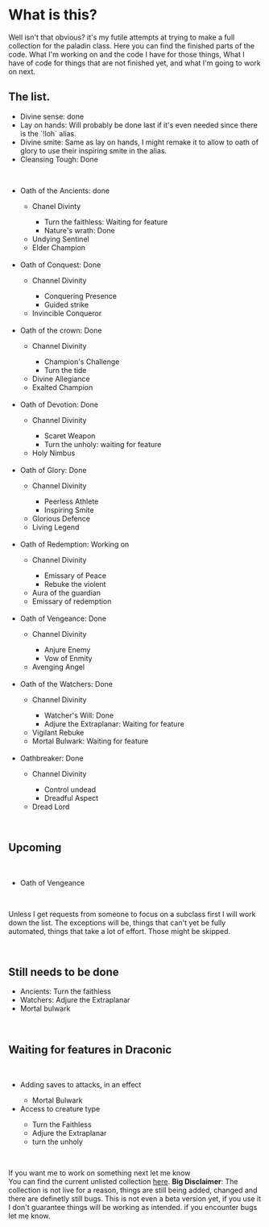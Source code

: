 <h1>What is this?</h1>

<p> Well isn't that obvious? it's my futile attempts at trying to make a full collection for the paladin class. Here you can find the finished parts of the code. What I'm working on and the code I have for those things, What I have of code for things that are not finished yet, and what I'm going to work on next. </p>

<h2>The list.</h2>

<ul>
	<li>Divine sense: done</li>
	<li>Lay on hands: Will probably be done last if it's even needed since there is the `!loh` alias.</li>
	<li>Divine smite: Same as lay on hands, I might remake it to allow to oath of glory to use their inspiring smite in the alias.</li>
	<li>Cleansing Tough: Done </li>
</ul>
<br>
<ul>
	<li>Oath of the Ancients: done</li>
	<ul>
		<li>Chanel Divinty</li>
		<ul>
			<li>Turn the faithless: Waiting for feature</li>
			<li>Nature's wrath: Done</li>
		</ul>
		<li>Undying Sentinel</li>
		<li>Elder Champion</li>
	</ul><br>
	<li>Oath of Conquest: Done</li>
	<ul>
		<li>Channel Divinity</li>
		<ul>
			<li>Conquering Presence</li>
			<li>Guided strike </li>
		</ul>
		<li>Invincible Conqueror</li>
	</ul>
	<br>
	<li>Oath of the crown: Done</li>
	<ul>
		<li>Channel Divinity</li>
		<ul>
			<li>Champion's Challenge</li>
			<li>Turn the tide</li>
		</ul>
	<li>Divine Allegiance</li>
	<li>Exalted Champion</li>
	</ul>
	<br>
	<li>Oath of Devotion: Done</li>
	<ul>
		<li>Channel Divinity</li>
		<ul>
			<li>Scaret Weapon</li>
			<li>Turn the unholy: waiting for feature</li>
		</ul>
		<li>Holy Nimbus</li>
	</ul>
	<br>
	<li>Oath of Glory: Done</li>
	<ul>
		<li>Channel Divinity</li>
		<ul>
			<li>Peerless Athlete</li>
			<li>Inspiring Smite</li>
		</ul>
		<li>Glorious Defence</li>
		<li>Living Legend</li>
	</ul>
	<br>
	<li>Oath of Redemption: Working on</li>
	<ul>
		<li>Channel Divinity</li>
		<ul>
			<li>Emissary of Peace</li>
			<li>Rebuke the violent</li>
		</ul>
		<li>Aura of the guardian</li>
		<li>Emissary of redemption</li>
	</ul>
	<br>
	<li>Oath of Vengeance: Done</li>
	<ul>
		<li>Channel Divinity</li>
		<ul>
			<li>Anjure Enemy</li>
			<li>Vow of Enmity</li>
		</ul>
		<li>Avenging Angel</li>
	</ul>
	<br>
	<li>Oath of the Watchers: Done</li>
	<ul>
		<li>Channel Divinity</li>
		<ul>
			<li>Watcher's Will: Done</li>
			<li>Adjure the Extraplanar: Waiting for feature</li>
		</ul>
		<li>Vigilant Rebuke</li>
		<li>Mortal Bulwark: Waiting for feature</li>
	</ul>
	<br>
	<li>Oathbreaker: Done</li>
	<ul>
		<li>Channel Divinity</li>
		<ul>
			<li>Control undead</li>
			<li>Dreadful Aspect</li>
		</ul>
		<li>Dread Lord</li>
	</ul>
</ul>
<p>&nbsp;</p>
<h2>Upcoming</h2>
<p>&nbsp;</p>
<ul>
	<li>Oath of Vengeance</li>
</ul>
<p>&nbsp;</p>
<p>Unless I get requests from someone to focus on a subclass first I will work down the list. The exceptions will be, things that can't yet be fully automated, things that take a lot of effort. Those might be skipped.</p>
<p>&nbsp;</p>
<h2>Still needs to be done</h2>
<ul>
	<li>Ancients: Turn the faithless</li>
	<li>Watchers: Adjure the Extraplanar</li>
	<li>Mortal bulwark</li>
</ul>
<p>&nbsp;</p>
<h2>Waiting for features in Draconic</h2>
<p>&nbsp;</p>
<ul>
	<li>Adding saves to attacks, in an effect</li>
	<ul>
		<li>Mortal Bulwark</li>
	</ul>
	<li>Access to creature type</li>
	<ul>
		<li>Turn the Faithless</li>
		<li>Adjure the Extraplanar</li>
		<li>turn the unholy</li>
	</ul>
</ul>
<p>&nbsp;</p>
<p>If you want me to work on something next let me know <br />You can find the current unlisted collection <a href="https://avrae.io/dashboard/workshop/5ff1b9ec032beeab19695bb9">here</a>. <b>Big Disclaimer</b>: The collection is not live for a reason, things are still being added, changed and there are definetly still bugs. This is not even a beta version yet, if you use it I don't guarantee things will be working as intended. if you encounter bugs let me know.</p>
</body>
</html>
